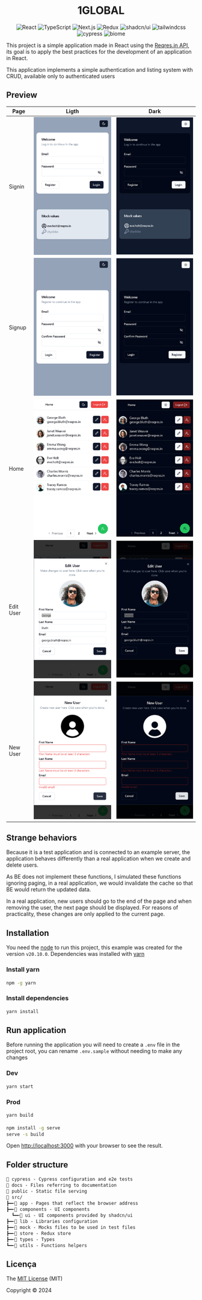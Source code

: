 <h1 align="center">1GLOBAL</h1>
<div align="center">

![React](https://img.shields.io/badge/react-20232a?style=for-the-badge&logo=react)
![TypeScript](https://img.shields.io/badge/typescript-3178C6?style=for-the-badge&logo=typescript&logoColor=white)
![Next.js](https://img.shields.io/badge/Next.js-000000?style=for-the-badge&logo=nextdotjs&logoColor=white)
![Redux](https://img.shields.io/badge/Redux-764ABC?style=for-the-badge&logo=redux&logoColor=white)
![shadcn/ui](https://img.shields.io/badge/shadcn/ui-000000?style=for-the-badge&logo=tailwindcss&logoColor=white)
![tailwindcss](https://img.shields.io/badge/tailwindcss-06B6D4?style=for-the-badge&logo=cypress&logoColor=white)
![cypress](https://img.shields.io/badge/cypress-69D3A7?style=for-the-badge&logo=cypress&logoColor=white)
![biome](https://img.shields.io/badge/biome-60A5FA?style=for-the-badge&logo=biome&logoColor=white)
</div>

This project is a simple application made in React using the [Reqres.in API](https://reqres.in/), its goal is to apply the best practices for the development of an application in React.

This application implements a simple authentication and listing system with CRUD, available only to authenticated users

## Preview
| Page                   | Ligth                           | Dark                           |
| ------------------------- | -------------------------------- | -------------------------------- |
| Signin | ![login](./docs/login.png) | ![login dark](./docs/login_dark.png) |
| Signup | ![register](./docs/register.png) | ![login dark](./docs/register_dark.png) |
| Home | ![Home](./docs/home.png) | ![login dark](./docs/home_dark.png) |
| Edit User | ![edit_user](./docs/edit_user.png) | ![edit_user dark](./docs/edit_user_dark.png) | 
| New User | ![new_user](./docs/new_user.png) | ![new_user dark](./docs/new_user_dark.png) | 

## Strange behaviors

Because it is a test application and is connected to an example server, the application behaves differently than a real application when we create and delete users.

As BE does not implement these functions, I simulated these functions ignoring paging, in a real application, we would invalidate the cache so that BE would return the updated data.

In a real application, new users should go to the end of the page and when removing the user, the next page should be displayed. For reasons of practicality, these changes are only applied to the current page.

## Installation

You need the [node](https://nodejs.org/en/download/) to run this project, this example was created for the version `v20.10.0`. Dependencies was installed with [yarn](https://classic.yarnpkg.com/en/)

### Install yarn
```bash
npm -g yarn
```

### Install dependencies
```bash
yarn install
```

## Run application

Before running the application you will need to create a `.env` file in the project root, you can rename `.env.sample` without needing to make any changes

### Dev

```bash
yarn start
```

### Prod

```bash
yarn build

npm install -g serve
serve -s build
```

Open [http://localhost:3000](http://localhost:3000) with your browser to see the result.

## Folder structure

```
📂 cypress - Cypress configuration and e2e tests
📂 docs - Files referring to documentation
📂 public - Static file serving
📂 src/
┣━╾📂 app - Pages that reflect the browser address
┣━╾📂 components - UI components
  ┗━╾📂 ui - UI components provided by shadcn/ui
┣━╾📂 lib - Libraries configuration
┣━╾📂 mock - Mocks files to be used in test files
┣━╾📂 store - Redux store
┣━╾📂 types - Types
┗━╾📂 utils - Functions helpers
```

## Licença

The [MIT License]() (MIT)

Copyright :copyright: 2024
